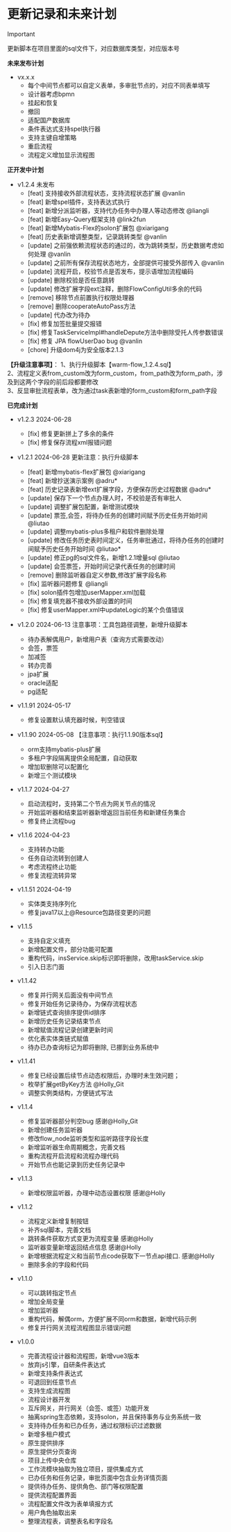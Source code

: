 # **更新记录和未来计划** 
> [!IMPORTANT]
> 更新脚本在项目里面的sql文件下，对应数据库类型，对应版本号

**未来发布计划**

- vx.x.x
  - 每个中间节点都可以自定义表单，多审批节点的，对应不同表单填写
  - 设计器考虑bpmn
  - 挂起和恢复
  - 撤回
  - 适配国产数据库
  - 条件表达式支持spel执行器
  - 支持主键自增策略
  - 重启流程
  - 流程定义增加显示流程图


**正开发中计划**
- v1.2.4 未发布
  - [feat] 支持接收外部流程状态，支持流程状态扩展 @vanlin
  - [feat] 新增spel插件，支持表达式执行
  - [feat] 新增分派监听器，支持代办任务中办理人等动态修改 @liangli
  - [feat] 新增Easy-Query框架支持 @link2fun
  - [feat] 新增Mybatis-Flex的solon扩展包  @xiarigang
  - [feat] 历史表新增调整类型，记录跳转类型 @vanlin
  - [update] 之前强依赖流程状态的通过的，改为跳转类型，历史数据考虑如何处理 @vanlin
  - [update] 之前所有保存流程状态地方，全部提供可接受外部传入 @vanlin
  - [update] 流程开启，校验节点是否发布，提示语增加流程编码
  - [update] 删除校验是否任意跳转
  - [update] 修改扩展字段ext注释，删除FlowConfigUtil多余的代码
  - [remove] 移除节点前置执行权限处理器
  - [remove] 删除cooperateAutoPass方法
  - [update] 代办改为待办
  - [fix] 修复加签批量提交报错
  - [fix] 修复TaskServiceImpl#handleDepute方法中删除受托人传参数错误 
  - [fix] 修复 JPA flowUserDao bug @vanlin
  - [chore] 升级dom4j为安全版本2.1.3

**【升级注意事项】**：
    1、执行升级脚本【warm-flow_1.2.4.sql】  
    2、流程定义表from_custom改为form_custom，from_path改为form_path，涉及到这两个字段的前后段都要修改  
    3、反显审批流程表单，改为通过task表新增的form_custom和form_path字段



**已完成计划** 

- v1.2.3 2024-06-28
  - [fix] 修复更新拼上了多余的条件
  - [fix] 修复保存流程xml报错问题

- v1.2.1 2024-06-28 更新注意：执行升级脚本
  - [feat] 新增mybatis-flex扩展包  @xiarigang 
  - [feat] 新增抄送演示案例  @adru*
  - [feat] 历史记录表新增ext扩展字段，方便保存历史过程数据  @adru* 
  - [update] 保存下一个节点办理人时，不校验是否有审批人
  - [update] 调整扩展包配置，新增测试模块
  - [update] 票签,会签，将待办任务的创建时间赋予历史任务开始时间  @liutao
  - [update] 调整mybatis-plus多租户和软件删除处理
  - [update] 修改任务历史表时间定义，任务审批通过，将待办任务的创建时间赋予历史任务开始时间  @liutao*
  - [update] 修正pg的sql文件名，新增1.2.1增量sql  @liutao
  - [update] 会签票签，开始时间记录代表任务的创建时间
  - [remove] 删除监听器自定义参数,修改扩展字段名称
  - [fix] 监听器问题修复  @liangli
  - [fix] solon插件包增加userMapper.xml加载 
  - [fix] 修复填充器不接收外部设置的时间 
  - [fix] 修复userMapper.xml中updateLogic的某个负值错误 
  
- v1.2.0  2024-06-13 注意事项：工具包路径调整，新增升级脚本
  - 待办表解偶用户，新增用户表（查询方式需要改动）
  - 会签，票签
  - 加减签
  - 转办完善
  - jpa扩展
  - oracle适配
  - pg适配

- v1.1.91  2024-05-17
  - 修复设置默认填充器时候，判空错误


- v1.1.90  2024-05-08 【注意事项：执行1.1.90版本sql】
  - orm支持mybatis-plus扩展
  - 多租户字段隔离提供全局配置，自动获取
  - 增加软删除可以配置化
  - 新增三个测试模块

- v1.1.7 2024-04-27
  - 启动流程时，支持第二个节点为网关节点的情况
  - 开始监听器和结束监听器新增返回当前任务和新建任务集合
  - 修复终止流程bug

- v1.1.6 2024-04-23
  - 支持转办功能
  - 任务自动流转到创建人
  - 考虑流程终止功能
  - 修复流程流转异常

- v1.1.51 2024-04-19
  - 实体类支持序列化
  - 修复java17以上@Resource包路径变更的问题

- v1.1.5
  - 支持自定义填充
  - 新增配置文件，部分功能可配置
  - 重构代码，insService.skip标识即将删除，改用taskService.skip
  - 引入日志门面

- v1.1.42
  - 修复并行网关后面没有中间节点
  - 修复开始任务记录待办，为保存流程状态
  - 新增链式查询排序提供id排序
  - 新增历史任务记录结束节点
  - 新增赋值流程记录创建更新时间
  - 优化表实体类链式赋值
  - 待办已办查询标记为即将删除, 已挪到业务系统中

- v1.1.41
  - 修复已经设置后续节点动态权限后，办理时未生效问题；
  - 枚举扩展getByKey方法 @Holly_Git
  - 调整实例类结构，方便链式写法

- v1.1.4
  - 修复监听器部分判空bug  感谢@Holly_Git
  - 新增创建任务监听器
  - 修改flow_node监听类型和监听路径字段长度
  - 新增监听器生命周期概念，完善文档
  - 重构流程开启流程和流程办理代码
  - 开始节点也能记录到历史任务记录中

- v1.1.3
  - 新增权限监听器，办理中动态设置权限  感谢@Holly

- v1.1.2
  - 流程定义新增复制按钮
  - 补齐sql脚本，完善文档
  - 跳转条件获取方式变更为流程变量  感谢@Holly
  - 监听器变量新增返回结点信息    感谢@Holly
  - 新增根据流程定义和当前节点code获取下一节点api接口.   感谢@Holly
  - 删除多余的字段和代码

- v1.1.0
  - 可以跳转指定节点
  - 增加全局变量
  - 增加监听器
  - 重构代码，解偶orm，方便扩展不同orm和数据，新增代码示例
  - 修复并行网关流程流程图显示错误问题


- v1.0.0
  - 完善流程设计器和流程图，新增vue3版本
  - 放弃js引擎，自研条件表达式
  - 新增支持条件表达式
  - 可退回到任意节点
  - 支持生成流程图 
  - 流程设计器开发
  - 互斥网关，并行网关（会签、或签）功能开发
  - 抽离spring生态依赖，支持solon，并且保持事务与业务系统一致
  - 支持待办任务和已办任务，通过权限标识过滤数据
  - 新增多租户模式
  - 原生提供排序
  - 原生提供分页查询
  - 项目上传中央仓库
  - 工作流模块抽取为独立项目，提供集成方式 
  - 已办任务和任务记录，审批页面中包含业务详情页面 
  - 提供待办任务、提供角色、部门等权限配置
  - 提供流程配置界面
  - 流程配置文件改为表单填报方式
  - 用户角色抽取出来 
  - 整理流程表，调整表名和字段名

